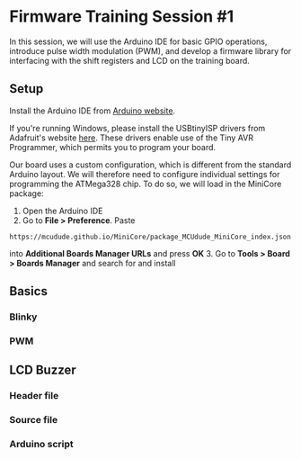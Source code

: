# Firmware Training Session #1
In this session, we will use the Arduino IDE for basic GPIO operations,
introduce pulse width modulation (PWM), and develop a firmware library for
interfacing with the shift registers and LCD on the training board.

## Setup
Install the Arduino IDE from 
[Arduino website](https://www.arduino.cc/en/Main/Software).

If you're running Windows, please install the USBtinyISP drivers from
Adafruit's website [here](https://learn.adafruit.com/usbtinyisp/drivers). These
drivers enable use of the Tiny AVR Programmer, which permits you to program your
board.

Our board uses a custom configuration, which is different from the standard
Arduino layout. We will therefore need to configure individual settings for
programming the ATMega328 chip. To do so, we will load in the MiniCore package:
1. Open the Arduino IDE
2. Go to **File > Preference**. Paste 
```text
https://mcudude.github.io/MiniCore/package_MCUdude_MiniCore_index.json
``` 
into **Additional Boards Manager URLs** and press **OK**
3. Go to **Tools > Board > Boards Manager** and search for and install 


## Basics

### Blinky
### PWM

## LCD Buzzer

### Header file
### Source file
### Arduino script
